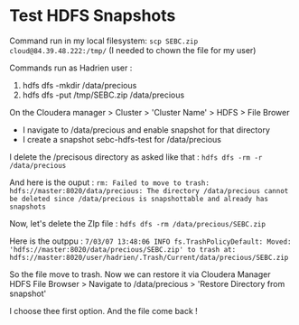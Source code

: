 # Test HDFS Snapshots
Command run in my local filesystem: `scp SEBC.zip cloud@84.39.48.222:/tmp/`
(I needed to chown the file for my user)

Commands run as Hadrien user :
1. hdfs dfs -mkdir /data/precious
2. hdfs dfs -put /tmp/SEBC.zip /data/precious

On the Cloudera manager > Cluster > 'Cluster Name' > HDFS > File Brower

- I navigate to /data/precious and enable snapshot for that directory
- I create a snapshot sebc-hdfs-test for /data/precious

I delete the /precisous directory as asked like that : `hdfs dfs -rm -r /data/precious`

And here is the ouput : `rm: Failed to move to trash: hdfs://master:8020/data/precious: The directory /data/precious cannot be deleted since /data/precious is snapshottable and already has snapshots`

Now, let's delete the ZIp file : `hdfs dfs -rm /data/precious/SEBC.zip`

Here is the outppu : `7/03/07 13:48:06 INFO fs.TrashPolicyDefault: Moved: 'hdfs://master:8020/data/precious/SEBC.zip' to trash at: hdfs://master:8020/user/hadrien/.Trash/Current/data/precious/SEBC.zip`

So the file move to trash. Now we can restore it via Cloudera Manager HDFS File Browser > Navigate to /data/precious > 'Restore Directory from snapshot'

I choose thee first option. And the file come back !

